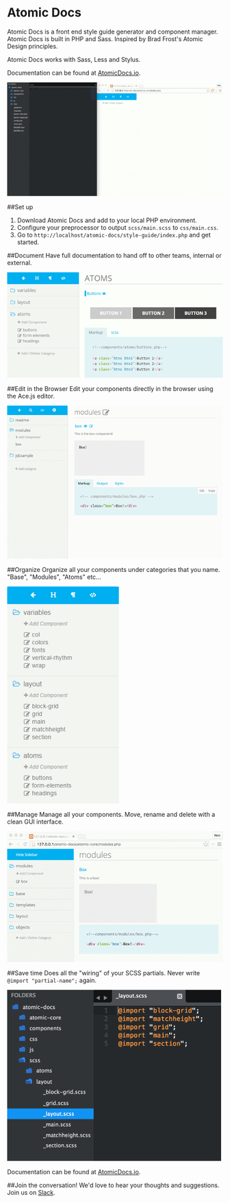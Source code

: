 # Atomic Docs

Atomic Docs is a front end style guide generator and component manager. Atomic Docs is built in PHP and Sass. Inspired by Brad Frost's Atomic Design principles.

Atomic Docs works with Sass, Less and Stylus.

Documentation can be found at <a href="http://atomicdocs.io/">AtomicDocs.io</a>.

<img src="style-guide/img/demo1.gif" alt="atomic docs gif" />

##Set up

1. Download Atomic Docs and add to your local PHP environment.
2. Configure your preprocessor to output `scss/main.scss` to `css/main.css`.
3. Go to `http://localhost/atomic-docs/style-guide/index.php` and get started.

##Document
Have full documentation to hand off to other teams, internal or external.

<img src="style-guide/img/document.png" />

##Edit in the Browser
Edit your components directly in the browser using the Ace.js editor.

<img src="style-guide/img/editor-gif.gif" />


##Organize
Organize all your components under categories that you name. "Base", "Modules", "Atoms" etc...

<img src="style-guide/img/organize.png"/>

##Manage
Manage all your components. Move, rename and delete with a clean GUI interface.

<img src="style-guide/img/manage.gif" />

##Save time
Does all the "wiring" of your SCSS partials. Never write `@import "partial-name";` again.

<img width="500" src="style-guide/img/helpful.png"/>

Documentation can be found at <a href="http://atomicdocs.io/">AtomicDocs.io</a>.

##Join the conversation!
We'd love to hear your thoughts and suggestions. Join us on <a href="https://nick578.typeform.com/to/NwX0ox">Slack</a>.


